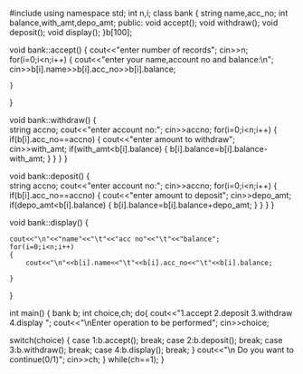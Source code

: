 #include<iostream>
using namespace std;
int n,i;
class bank
{
string name,acc_no;
int balance,with_amt,depo_amt;
public:
void accept();
void withdraw();
void deposit();
void display();
}b[100];

void bank::accept()
{
    cout<<"enter number of records";
    cin>>n;
    for(i=0;i<n;i++)
    {
        cout<<"enter your name,account no and balance:\n";
        cin>>b[i].name>>b[i].acc_no>>b[i].balance;

    }
    
}

void bank::withdraw()
{   
    string accno;
    cout<<"enter account no:";
    cin>>accno;
    for(i=0;i<n;i++)
    {
        if(b[i].acc_no==accno)
        {
        cout<<"enter amount to withdraw";
        cin>>with_amt;
        if(with_amt<b[i].balance)
        {
            b[i].balance=b[i].balance-with_amt;
        }
        }
    }
}

void bank::deposit()
{   
    string accno;
    cout<<"enter account no:";
    cin>>accno;
    for(i=0;i<n;i++)
    {
        if(b[i].acc_no==accno)
        {
        cout<<"enter amount to deposit";
        cin>>depo_amt;
        if(depo_amt<b[i].balance)
        {
            b[i].balance=b[i].balance+depo_amt;
        }
        }
    }
}

void bank::display()
{   
    
    cout<<"\n"<<"name"<<"\t"<<"acc no"<<"\t"<<"balance";
    for(i=0;i<n;i++)
    {
        cout<<"\n"<<b[i].name<<"\t"<<b[i].acc_no<<"\t"<<b[i].balance;
        
    }
}


int main()
{
bank b;
int choice,ch;
do{
cout<<"1.accept 2.deposit 3.withdraw 4.display ";
cout<<"\nEnter operation to be performed";
cin>>choice;

switch(choice)
{
case 1:b.accept();
       break;
case 2:b.deposit();
       break;
case 3:b.withdraw();
       break;
case 4:b.display();
       break;
}
cout<<"\n Do you want to continue(0/1)";
cin>>ch;
}
while(ch==1);
}
